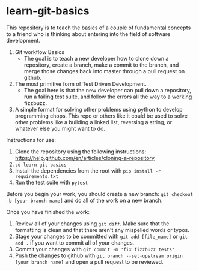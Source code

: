 # learn-git-basics
This repository is to teach the basics of a couple of fundamental concepts to a friend who is thinking about entering into the field of software development.
1. Git workflow Basics
    - The goal is to teach a new developer how to clone down a repository, create a branch, make a commit to the branch, and merge those changes back into master through a pull request on github.
2. The most primitive form of Test Driven Development.
    - The goal here is that the new developer can pull down a repository, run a failing test suite, and follow the errors all the way to a working fizzbuzz.
3. A simple format for solving other problems using python to develop programming chops. This repo or others like it could be used to solve other problems like a building a linked list, reversing a string, or whatever else you might want to do.

Instructions for use:
1. Clone the repository using the following instructions: https://help.github.com/en/articles/cloning-a-repository
2. `cd learn-git-basics`
3. Install the dependencies from the root with `pip install -r requirements.txt`
4. Run the test suite with `pytest`

Before you begin your work, you should create a new branch: `git checkout -b [your branch name]` and do all of the work on a new branch.

Once you have finished the work:

1. Review all of your changes using `git diff`. Make sure that the formatting is clean and that there aren't any mispelled words or typos.
2. Stage your changes to be committed with `git add [file_name]` or `git add .` if you want to commit all of your changes.
3. Commit your changes with `git commit -m 'fix fizzbuzz tests'`
4. Push the changes to github with `git branch --set-upstream origin [your branch name]` and open a pull request to be reviewed.
